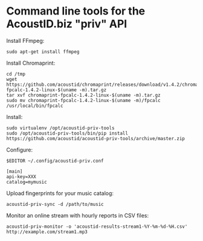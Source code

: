 # Command line tools for the AcoustID.biz "priv" API

Install FFmpeg:

    sudo apt-get install ffmpeg

Install Chromaprint:

    cd /tmp
    wget https://github.com/acoustid/chromaprint/releases/download/v1.4.2/chromaprint-fpcalc-1.4.2-linux-$(uname -m).tar.gz
    tar xvf chromaprint-fpcalc-1.4.2-linux-$(uname -m).tar.gz
    sudo mv chromaprint-fpcalc-1.4.2-linux-$(uname -m)/fpcalc /usr/local/bin/fpcalc

Install:

    sudo virtualenv /opt/acoustid-priv-tools
    sudo /opt/acoustid-priv-tools/bin/pip install https://github.com/acoustid/acoustid-priv-tools/archive/master.zip

Configure:

    $EDITOR ~/.config/acoustid-priv.conf

    [main]
    api-key=XXX
    catalog=mymusic

Upload fingerprints for your music catalog:

    acoustid-priv-sync -d /path/to/music

Monitor an online stream with hourly reports in CSV files:

    acoustid-priv-monitor -o 'acoustid-results-stream1-%Y-%m-%d-%H.csv' http://example.com/stream1.mp3
